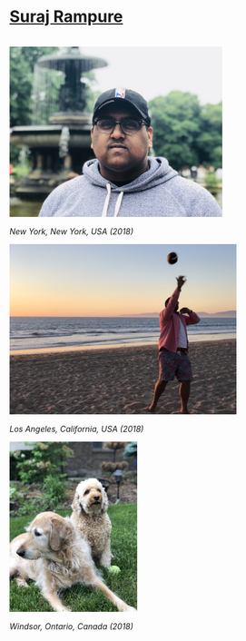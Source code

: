 <title>Home – Suraj Rampure</title>

# [Suraj Rampure](index.md)

<br>

<div class="image123">
    <div class="imgContainer">
        <img src="resources/pictures/self-fountain.png" height="300"/>
        &nbsp;&nbsp;&nbsp;&nbsp;&nbsp;&nbsp;
        <p><i>New York, New York, USA (2018)</i></p>
    </div>
    <div class="imgContainer">
         <img src="resources/pictures/football.jpg" height="300"/>
        &nbsp;&nbsp;&nbsp;&nbsp;&nbsp;&nbsp;
        <p><i>Los Angeles, California, USA (2018)</i></p>
    </div>
    <div class="imgContainer">
         <img src="resources/pictures/dogs.jpg" height="300"/>
        <p><i>Windsor, Ontario, Canada (2018)</i></p>
    </div>
</div>

<br><br><br><br><br><br><br><br><br><br><br><br><br><br><br>



